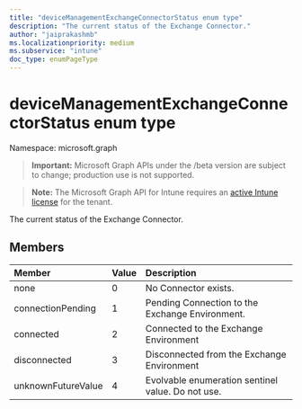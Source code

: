 ```yaml
---
title: "deviceManagementExchangeConnectorStatus enum type"
description: "The current status of the Exchange Connector."
author: "jaiprakashmb"
ms.localizationpriority: medium
ms.subservice: "intune"
doc_type: enumPageType
---
```


# deviceManagementExchangeConnectorStatus enum type

Namespace: microsoft.graph
> **Important:** Microsoft Graph APIs under the /beta version are subject to change; production use is not supported.

> **Note:** The Microsoft Graph API for Intune requires an [active Intune license](https://go.microsoft.com/fwlink/?linkid=839381) for the tenant.


The current status of the Exchange Connector.

## Members
|Member|Value|Description|
|:---|:---|:---|
|none|0|No Connector exists.|
|connectionPending|1|Pending Connection to the Exchange Environment.|
|connected|2|Connected to the Exchange Environment|
|disconnected|3|Disconnected from the Exchange Environment|
|unknownFutureValue|4|Evolvable enumeration sentinel value. Do not use.|
